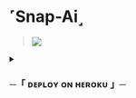 #  ˹Snap-Ai˼ 
<blockquote>
<img src="https://te.legra.ph/file/4a8fe8313cb77e0b72701.jpg">
</blockquote>

<details>
     <summary><h3> ─「 ᴅᴇᴩʟᴏʏ ᴏɴ ʜᴇʀᴏᴋᴜ 」─</h3></summary>
     <p align="center"><a href="https://dashboard.heroku.com/new?template=https://github.com/OG-VENOM/Snap-Ai"> <img src="https://img.shields.io/badge/Deploy%20On%20Heroku-black?style=for-the-badge&logo=heroku" width="220" height="38.45"/></a></p>
</details>
<!--<p>
<h3><strong><i>Forks nd Stars🍽️</i></strong></h3>
<pre>
<p align="center">
<img src="https://img.shields.io/github/license/OG-VENOM/Snap-Ai.svg"> <img src="https://img.shields.io/github/forks/OG-VENOM/Snap-Ai.svg"> <img src="https://img.shields.io/github/stars/OG-VENOM/Snap-Ai.svg">
<a href="https://github.com/OG-VENOM/Snap-Ai"><img src="https://github-readme-stats.vercel.app/api/pin/?username=OG-VENOM&repo=Snap-Ai&theme=blue-green"></a>
</P>
</pre>
</p>
<p>-->

